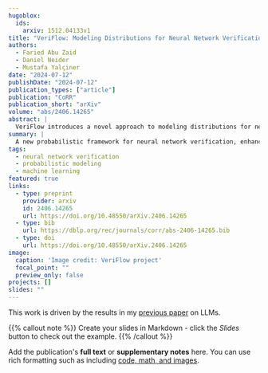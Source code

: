 ```yaml
---
hugoblox:
  ids:
    arxiv: 1512.04133v1
title: "VeriFlow: Modeling Distributions for Neural Network Verification"
authors:
  - Faried Abu Zaid
  - Daniel Neider
  - Mustafa Yalçiner
date: "2024-07-12"
publishDate: "2024-07-12"
publication_types: ["article"]
publication: "CoRR"
publication_short: "arXiv"
volume: "abs/2406.14265"
abstract: |
  VeriFlow introduces a novel approach to modeling distributions for neural network verification. The method leverages probabilistic techniques to improve the reliability and robustness of neural network models, providing new insights and tools for the verification process. This work is a collaboration between Faried Abu Zaid, Daniel Neider, and Mustafa Yalçiner.
summary: |
  A new probabilistic framework for neural network verification, enhancing reliability and robustness.
tags:
  - neural network verification
  - probabilistic modeling
  - machine learning
featured: true
links:
  - type: preprint
    provider: arxiv
    id: 2406.14265
    url: https://doi.org/10.48550/arXiv.2406.14265
  - type: bib
    url: https://dblp.org/rec/journals/corr/abs-2406-14265.bib
  - type: doi
    url: https://doi.org/10.48550/arXiv.2406.14265
image:
  caption: 'Image credit: VeriFlow project'
  focal_point: ""
  preview_only: false
projects: []
slides: ""
---
```


This work is driven by the results in my [previous paper](/publication/conference-paper/) on LLMs.

{{% callout note %}}
Create your slides in Markdown - click the *Slides* button to check out the example.
{{% /callout %}}

Add the publication's **full text** or **supplementary notes** here. You can use rich formatting such as including [code, math, and images](https://docs.hugoblox.com/content/writing-markdown-latex/).
